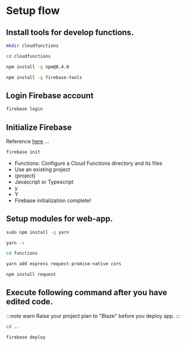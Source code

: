 # Setup flow

## Install tools for develop functions.

```bash
mkdir cloudfunctions
```

```bash
cd cloudfunctions
```

```bash
npm install -g npm@8.4.0
```

```bash
npm install -g firebase-tools
```

## Login Firebase account

```bash
firebase login
```

## Initialize Firebase

Reference [here](https://www.to-r.net/media/note-rss/) ...

```bash
firebase init
```

- Functions: Configure a Cloud Functions directory and its files
- Use an existing project
- (project)
- Javascript or Typescript
- y
- Y
- Firebase initialization complete!

## Setup modules for web-app.

```bash
sudo npm install -g yarn
```

```bash
yarn -v
```

```bash
cd functions
```

```bash
yarn add express request-promise-native cors
```

```bash
npm install request
```

## Execute following command after you have edited code.

:::note warn
Raise your project plan to "Blaze" before you deploy app.
:::

```bash
cd ..
```

```bash
firebase deploy
```

```bash

```



